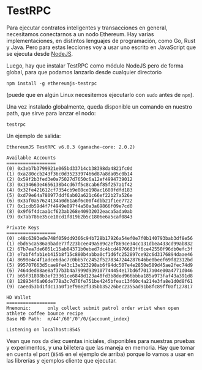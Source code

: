 # TestRPC

Para ejecutar contratos inteligentes y transacciones en general, necesitamos
conectarnos a un nodo Ethereum. Hay varias implementaciones, en distintos lenguajes
de programación, como Go, Rust y Java. Pero para estas lecciones voy
a usar uno escrito en JavaScript que se ejecuta desde [NodeJS](NodeJS).

Luego, hay que instalar TestRPC como módulo NodeJS pero de forma global, para
que podamos lanzarlo desde cualquier directorio

```
npm install -g ethereumjs-testrpc
```

(puede que en algún Linux necesitemos ejecutarlo con `sudo` antes de `npm`).

Una vez instalado globalmente, queda disponible un comando en nuestro path, que
sirve para lanzar el nodo:

```
testrpc
```

Un ejemplo de salida:

```
EthereumJS TestRPC v6.0.3 (ganache-core: 2.0.2)

Available Accounts
==================
(0) 0x3eb7b3799921e065bd33714cb38398da4821fc0d
(1) 0xa280ccb243f36c0d3523397466d87a8da05c0b14
(2) 0x59f2b3fed3e0a75027d7650c6a12ef4994739012
(3) 0x194663e4656138b4cd67f5c8cab6f85f257a1f42
(4) 0x32fe421612cf7354cb9e08ce198ac1680fdfd183
(5) 0xd79e64a780977ddf6ab02a621c66ef22b27a526e
(6) 0x3af0a57624134a0d61a6f6c00f4dbb21f1ee7722
(7) 0x1cdb59d4f7f4949e897f4a50a3a69866f09e7cd0
(8) 0x9f6f4dcaa1cf623ab268e40932032eaca5ada0ab
(9) 0x7ab786e35ce10cd1f819b2b5c1806e6a5caf0843

Private Keys
==================
(0) c48c6393ede748f059dd9366c94b728b17926a54ef0e7f0b140793bab3df8e56
(1) ebd65ca586a9bade77f223bcee49a589c2ef869ce34cc131dbea433cd99ab832
(2) 67b7ea7de6051c15ab84371b0ebed7dc4bcd4976683ff6ce42550f96db0efc3f
(3) e7abf4fab1eb415b8f15c880b4abba0cf1d6fc252897ce92c6d3176894daae46
(4) 8698e4c4f1adce6dac7c0bb57c2452f5278347244287646be0beef69f82312bd
(5) 995707663d5cae9fe43c13e323298ab6f94dc507e4e2850e589d45ae2fec74d9
(6) 7464ded88ae8af37b3b4a7999d939107744454e17bd6f7017a04e00a4771d046
(7) b65f31898b3ef23361ce6848d123a48fd3b8ded966bbba185a973faf43a391d8
(8) 128934f6a06de778a3c7d76fe751be4245bfeac13f60c4a214e3fa8e1d0d8f61
(9) caeed53bd1fdc13a0f1ef98e2f335bb35226bec2355ad91b8fc89ff0af127817

HD Wallet
==================
Mnemonic:      only collect submit patrol order wrist when open athlete coffee bounce recipe
Base HD Path:  m/44'/60'/0'/0/{account_index}

Listening on localhost:8545
```

Vean que nos da diez cuentas iniciales, disponibles para nuestras pruebas
y experimentos, y una billetera que las maneja en memoria. Hay que tomar
en cuenta el port (`8545` en el ejemplo de arriba) porque lo vamos a usar
en las librerías y ejemplos cliente que ejecutar.


